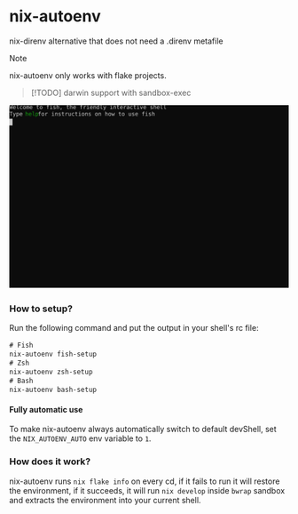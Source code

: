 # nix-autoenv

nix-direnv alternative that does not need a .direnv metafile

> [!NOTE]
> nix-autoenv only works with flake projects.

> [!TODO]
> darwin support with sandbox-exec

![animation](./animation.svg)

### How to setup?

Run the following command and put the output in your shell's rc file:
```
# Fish
nix-autoenv fish-setup
# Zsh
nix-autoenv zsh-setup
# Bash
nix-autoenv bash-setup
```

#### Fully automatic use

To make nix-autoenv always automatically switch to default devShell, set the `NIX_AUTOENV_AUTO` env variable to `1`.

### How does it work?

nix-autoenv runs `nix flake info` on every cd, if it fails to run it will restore the environment,
if it succeeds, it will run `nix develop` inside `bwrap` sandbox and extracts the environment into your current shell.
